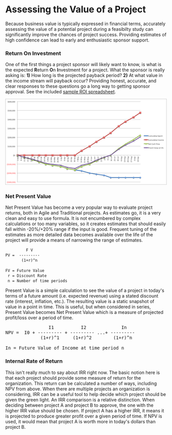 # Assessing the Value of a Project

Because business value is typically expressed in financial terms, accurately assessing the value of a potential project during a feasibilty study can significantly improve the chances of project success.  Providing estimates of high confidence can lead to early and enthusiastic sponsor support.

### Return On Investment
One of the first things a project sponsor will likely want to know, is what is the expected <b>R</b>eturn <b>O</b>n <b>I</b>nvestment for a project.  What the sponsor is really asking is: <b>1)</b> How long is the projected payback period? <b>2)</b> At what value in the income stream will payback occur?  Providing honest, accurate, and clear responses to these questions go a long way to getting sponsor approval.  See the included [sample ROI spreadsheet](artifacts/roi-sample.xlsx).

![Sample ROI chart](img/roi.png)

### Net Present Value
Net Present Value has become a very popular way to evaluate project returns, both in Agile and Traditional projects.  As estimates go, it is a very clean and easy to use formula.  It is not encumbered by complex calculations or too many variables, so it creates estimates that should easily fall within -20%/+20% range if the input is good.  Frequent tuning of the estimates as more detailed data becomes available over the life of the project will provide a means of narrowing the range of estimates.

```
         F V
PV =  ---------
       (1+r)^n

FV = Future Value
 r = Discount Rate
 n = Number of time periods
```

Present Value is a simple calculation to see the value of a project in today's terms of a future amount (i.e. expected revenue) using a stated discount rate (interest, inflation, etc.).  The resulting value is a static snapshot of value in a point in time.  This is useful, but when considered in series, Present Value becomes Net Present Value which is a measure of projected profit/loss over a period of time.

<pre>
                I1          I2             In
NPV =  I0 + --------- + --------- ...+ --------- 
             (1+r)^1     (1+r)^2        (1+r)^n

In = Future Value of Income at time period n
</pre>

### Internal Rate of Return
This isn't really much to say about IRR right now.  The basic notion here is that each project should provide some measure of return for the organization.  This return can be calculated a number of ways, including NPV from above.  When there are multiple projects an organization is considering, IRR can be a useful tool to help decide which project should be given the green light.  An IRR comparison is a relative distinction.  When deciding between project A and project B to approve, the one with the higher IRR value should be chosen.  If project A has a higher IRR, it means it is projected to produce greater profit over a given period of time.  If NPV is used, it would mean that project A is worth more in today's dollars than project B.
